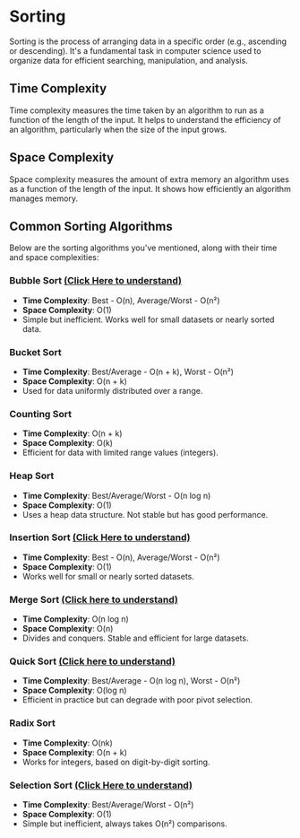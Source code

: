 # Sorting
Sorting is the process of arranging data in a specific order (e.g., ascending or descending). It's a fundamental task in computer science used to organize data for efficient searching, manipulation, and analysis.

## Time Complexity
Time complexity measures the time taken by an algorithm to run as a function of the length of the input. It helps to understand the efficiency of an algorithm, particularly when the size of the input grows.

## Space Complexity
Space complexity measures the amount of extra memory an algorithm uses as a function of the length of the input. It shows how efficiently an algorithm manages memory.

## Common Sorting Algorithms
Below are the sorting algorithms you've mentioned, along with their time and space complexities:

### Bubble Sort [(Click Here to understand)](https://github.com/Harshsinghr/DSA-by-Harsh-Singh/blob/main/BubbleSort.cpp)
- **Time Complexity**: Best - O(n), Average/Worst - O(n²)
- **Space Complexity**: O(1)
- Simple but inefficient. Works well for small datasets or nearly sorted data.

### Bucket Sort
- **Time Complexity**: Best/Average - O(n + k), Worst - O(n²)
- **Space Complexity**: O(n + k)
- Used for data uniformly distributed over a range.

### Counting Sort
- **Time Complexity**: O(n + k)
- **Space Complexity**: O(k)
- Efficient for data with limited range values (integers).

### Heap Sort
- **Time Complexity**: Best/Average/Worst - O(n log n)
- **Space Complexity**: O(1)
- Uses a heap data structure. Not stable but has good performance.

### Insertion Sort [(Click Here to understand)](https://github.com/kratiitondia/DSA-by-Krati-Itondia/blob/main/InsertionSort.cpp)
- **Time Complexity**: Best - O(n), Average/Worst - O(n²)
- **Space Complexity**: O(1)
- Works well for small or nearly sorted datasets.

### Merge Sort [(Click here to understand)](https://github.com/kratiitondia/DSA-by-Krati-Itondia/blob/main/MergeSort.cpp)
- **Time Complexity**: O(n log n)
- **Space Complexity**: O(n)
- Divides and conquers. Stable and efficient for large datasets.

### Quick Sort [(Click here to understand)](https://github.com/kratiitondia/DSA-by-Krati-Itondia/blob/main/QuickSort.cpp)
- **Time Complexity**: Best/Average - O(n log n), Worst - O(n²)
- **Space Complexity**: O(log n)
- Efficient in practice but can degrade with poor pivot selection.

### Radix Sort
- **Time Complexity**: O(nk)
- **Space Complexity**: O(n + k)
- Works for integers, based on digit-by-digit sorting.

### Selection Sort [(Click Here to understand)](https://github.com/kratiitondia/DSA-by-Krati-Itondia/blob/main/SelectionSort.cpp)
- **Time Complexity**: Best/Average/Worst - O(n²)
- **Space Complexity**: O(1)
- Simple but inefficient, always takes O(n²) comparisons.

